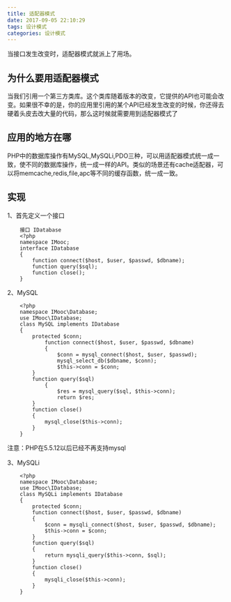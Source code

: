 ```yaml
---
title: 适配器模式
date: 2017-09-05 22:10:29
tags: 设计模式
categories: 设计模式
---
```

当接口发生改变时，适配器模式就派上了用场。
<!-- more -->

##	为什么要用适配器模式
当我们引用一个第三方类库。这个类库随着版本的改变，它提供的API也可能会改变。如果很不幸的是，你的应用里引用的某个API已经发生改变的时候，你还得去硬着头皮去改大量的代码，那么这时候就需要用到适配器模式了

##	应用的地方在哪
PHP中的数据库操作有MySQL,MySQLi,PDO三种，可以用适配器模式统一成一致，使不同的数据库操作，统一成一样的API。类似的场景还有cache适配器，可以将memcache,redis,file,apc等不同的缓存函数，统一成一致。 

##	实现
1、首先定义一个接口
```
	接口 IDatabase
	<?php
	namespace IMooc;
	interface IDatabase
	{
	    function connect($host, $user, $passwd, $dbname);
	    function query($sql);
	    function close();
	}
```
2、MySQL
```
	<?php
	namespace IMooc\Database;
	use IMooc\IDatabase;
	class MySQL implements IDatabase
	{
	    protected $conn;
	        function connect($host, $user, $passwd, $dbname)
	        {
	            $conn = mysql_connect($host, $user, $passwd);
	            mysql_select_db($dbname, $conn);
	            $this->conn = $conn;
	    }
	    function query($sql)
	        {
	            $res = mysql_query($sql, $this->conn);
	            return $res;
	    }
	    function close()
	    {
	        mysql_close($this->conn);
	    }
	}
```
注意：PHP在5.5.12以后已经不再支持mysql

3、MySQLi
```
	<?php
	namespace IMooc\Database;
	use IMooc\IDatabase;
	class MySQLi implements IDatabase
	{
	    protected $conn;
	    function connect($host, $user, $passwd, $dbname)
	    {
	        $conn = mysqli_connect($host, $user, $passwd, $dbname);
	        $this->conn = $conn;
	    }
	    function query($sql)
	    {
	        return mysqli_query($this->conn, $sql);
	    }
	    function close()
	    {
	        mysqli_close($this->conn);
	    }
	}
```